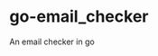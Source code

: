 # go-email_checker

<!--
#groups
Tools

#languages
Go

#frames and libs

-->

An email checker in go
